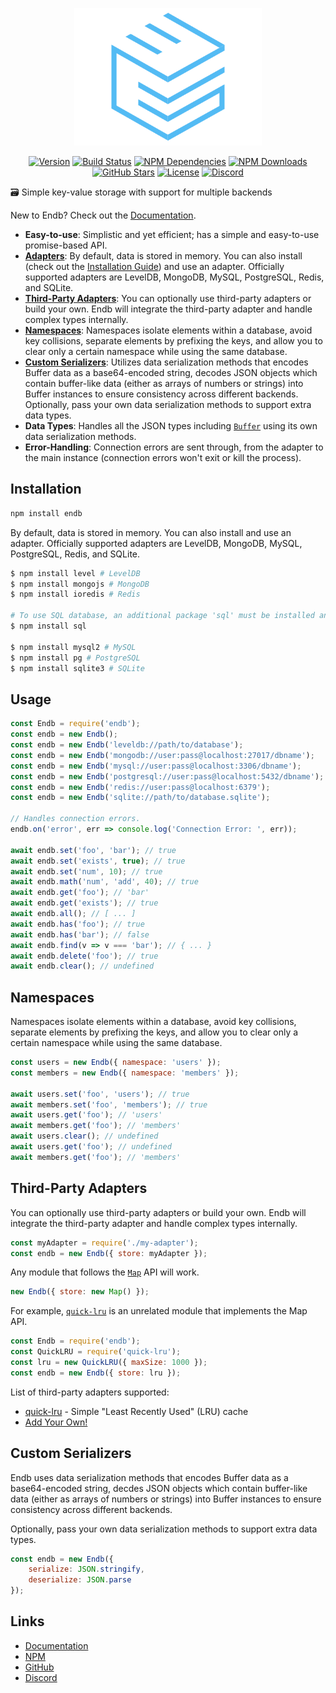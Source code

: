 <div align="center">
    <p>
        <a href="https://endb.js.org"><img src="docs/media/logo.png" width="300" height="220" alt="Endb" /></a>
    </p>
    <p>
        <a href="https://www.npmjs.com/package/endb"><img src="https://badgen.net/npm/v/endb" alt="Version" /></a>
        <a href="https://travis-ci.org/chroventer/endb"><img src="https://travis-ci.org/chroventer/endb.svg?branch=master" alt="Build Status" /></a>
        <a href="https://david-dm.org/chroventer/endb"><img src="https://img.shields.io/david/chroventer/endb.svg?maxAge=3600" alt="NPM Dependencies" /></a>
        <a href="https://www.npmjs.com/package/endb"><img src="https://badgen.net/npm/dt/endb" alt="NPM Downloads" /></a>
        <a href="https://github.com/chroventer/endb"><img src="https://badgen.net/github/stars/chroventer/endb" alt="GitHub Stars" /></a>
        <a href="https://github.com/chroventer/endb/blob/master/LICENSE"><img src="https://badgen.net/github/license/chroventer/endb" alt="License" /></a>
        <a href="https://discord.gg/cetqPMv"><img src="https://discordapp.com/api/guilds/632514027427332116/embed.png" alt="Discord" /></a>
    </p>
</div>

🗃 Simple key-value storage with support for multiple backends

New to Endb? Check out the [Documentation](https://endb.js.org).

- **Easy-to-use**: Simplistic and yet efficient; has a simple and easy-to-use promise-based API.
- [**Adapters**](#Usage): By default, data is stored in memory. 
You can also install (check out the [Installation Guide](#Installation)) and use an adapter. 
Officially supported adapters are LevelDB, MongoDB, MySQL, PostgreSQL, Redis, and SQLite.
- [**Third-Party Adapters**](#Third-Party-Adapters): You can optionally use third-party adapters or build your own.
Endb will integrate the third-party adapter and handle complex types internally.
- [**Namespaces**](#Namespaces): Namespaces isolate elements within a database, avoid key collisions, separate elements by prefixing the keys, and allow you to clear only a certain namespace while using the same database.
- [**Custom Serializers**](#Custom-Serializers): Utilizes data serialization methods that encodes Buffer data as a base64-encoded string, decodes JSON objects which contain buffer-like data (either as arrays of numbers or strings) into Buffer instances to ensure consistency across different backends.
Optionally, pass your own data serialization methods to support extra data types.
- **Data Types**: Handles all the JSON types including [`Buffer`](https://nodejs.org/api/buffer.html) using its own data serialization methods.
- **Error-Handling**: Connection errors are sent through, from the adapter to the main instance (connection errors won't exit or kill the process).

## Installation

```bash
npm install endb
```

By default, data is stored in memory. You can also install and use an adapter. Officially supported adapters are LevelDB, MongoDB, MySQL, PostgreSQL, Redis, and SQLite.

```bash
$ npm install level # LevelDB
$ npm install mongojs # MongoDB
$ npm install ioredis # Redis

# To use SQL database, an additional package 'sql' must be installed and an adapter
$ npm install sql

$ npm install mysql2 # MySQL
$ npm install pg # PostgreSQL
$ npm install sqlite3 # SQLite
```

## Usage

```javascript
const Endb = require('endb');
const endb = new Endb();
const endb = new Endb('leveldb://path/to/database');
const endb = new Endb('mongodb://user:pass@localhost:27017/dbname');
const endb = new Endb('mysql://user:pass@localhost:3306/dbname');
const endb = new Endb('postgresql://user:pass@localhost:5432/dbname');
const endb = new Endb('redis://user:pass@localhost:6379');
const endb = new Endb('sqlite://path/to/database.sqlite');

// Handles connection errors.
endb.on('error', err => console.log('Connection Error: ', err));

await endb.set('foo', 'bar'); // true
await endb.set('exists', true); // true
await endb.set('num', 10); // true
await endb.math('num', 'add', 40); // true
await endb.get('foo'); // 'bar'
await endb.get('exists'); // true
await endb.all(); // [ ... ]
await endb.has('foo'); // true
await endb.has('bar'); // false
await endb.find(v => v === 'bar'); // { ... }
await endb.delete('foo'); // true
await endb.clear(); // undefined
```

## Namespaces

Namespaces isolate elements within a database, avoid key collisions, separate elements by prefixing the keys, and allow you to clear only a certain namespace while using the same database.

```javascript
const users = new Endb({ namespace: 'users' });
const members = new Endb({ namespace: 'members' });

await users.set('foo', 'users'); // true
await members.set('foo', 'members'); // true
await users.get('foo'); // 'users'
await members.get('foo'); // 'members'
await users.clear(); // undefined
await users.get('foo'); // undefined
await members.get('foo'); // 'members'
```

## Third-Party Adapters

You can optionally use third-party adapters or build your own. 
Endb will integrate the third-party adapter and handle complex types internally.

```js
const myAdapter = require('./my-adapter');
const endb = new Endb({ store: myAdapter });
```

Any module that follows the [`Map`](https://developer.mozilla.org/en-US/docs/Web/JavaScript/Reference/Global_Objects/Map) API will work.

```js
new Endb({ store: new Map() });
```

For example, [`quick-lru`](https://github.com/sindresorhus/quick-lru) is an unrelated module that implements the Map API.

```js
const Endb = require('endb');
const QuickLRU = require('quick-lru');
const lru = new QuickLRU({ maxSize: 1000 });
const endb = new Endb({ store: lru });
```

List of third-party adapters supported:
- [quick-lru](https://github.com/sindresorhus/quick-lru) - Simple "Least Recently Used" (LRU) cache
- [Add Your Own!](https://github.com/chroventer/endb/pulls)

## Custom Serializers

Endb uses data serialization methods that encodes Buffer data as a base64-encoded string, decdes JSON objects which contain buffer-like data (either as arrays of numbers or strings) into Buffer instances to ensure consistency across different backends. 

Optionally, pass your own data serialization methods to support extra data types.

```javascript
const endb = new Endb({
    serialize: JSON.stringify,
    deserialize: JSON.parse
});
```

## Links

- [Documentation](https://endb.js.org "Documentation")
- [NPM](https://npmjs.com/package/endb "NPM")
- [GitHub](https://github.com/chroventer/endb "GitHub")
- [Discord](https://discord.gg/cetqPMv "Discord")
